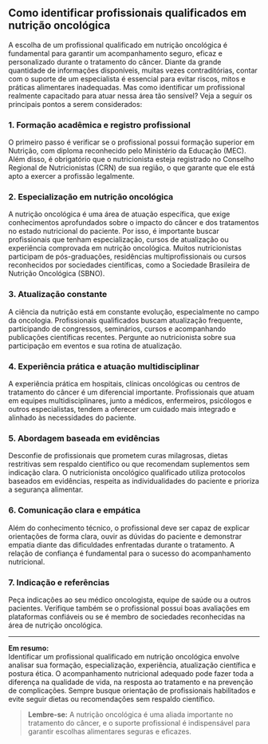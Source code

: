 
## Como identificar profissionais qualificados em nutrição oncológica

A escolha de um profissional qualificado em nutrição oncológica é fundamental para garantir um acompanhamento seguro, eficaz e personalizado durante o tratamento do câncer. Diante da grande quantidade de informações disponíveis, muitas vezes contraditórias, contar com o suporte de um especialista é essencial para evitar riscos, mitos e práticas alimentares inadequadas. Mas como identificar um profissional realmente capacitado para atuar nessa área tão sensível? Veja a seguir os principais pontos a serem considerados:

### 1. Formação acadêmica e registro profissional

O primeiro passo é verificar se o profissional possui formação superior em Nutrição, com diploma reconhecido pelo Ministério da Educação (MEC). Além disso, é obrigatório que o nutricionista esteja registrado no Conselho Regional de Nutricionistas (CRN) de sua região, o que garante que ele está apto a exercer a profissão legalmente.

### 2. Especialização em nutrição oncológica

A nutrição oncológica é uma área de atuação específica, que exige conhecimentos aprofundados sobre o impacto do câncer e dos tratamentos no estado nutricional do paciente. Por isso, é importante buscar profissionais que tenham especialização, cursos de atualização ou experiência comprovada em nutrição oncológica. Muitos nutricionistas participam de pós-graduações, residências multiprofissionais ou cursos reconhecidos por sociedades científicas, como a Sociedade Brasileira de Nutrição Oncológica (SBNO).

### 3. Atualização constante

A ciência da nutrição está em constante evolução, especialmente no campo da oncologia. Profissionais qualificados buscam atualização frequente, participando de congressos, seminários, cursos e acompanhando publicações científicas recentes. Pergunte ao nutricionista sobre sua participação em eventos e sua rotina de atualização.

### 4. Experiência prática e atuação multidisciplinar

A experiência prática em hospitais, clínicas oncológicas ou centros de tratamento do câncer é um diferencial importante. Profissionais que atuam em equipes multidisciplinares, junto a médicos, enfermeiros, psicólogos e outros especialistas, tendem a oferecer um cuidado mais integrado e alinhado às necessidades do paciente.

### 5. Abordagem baseada em evidências

Desconfie de profissionais que prometem curas milagrosas, dietas restritivas sem respaldo científico ou que recomendam suplementos sem indicação clara. O nutricionista oncológico qualificado utiliza protocolos baseados em evidências, respeita as individualidades do paciente e prioriza a segurança alimentar.

### 6. Comunicação clara e empática

Além do conhecimento técnico, o profissional deve ser capaz de explicar orientações de forma clara, ouvir as dúvidas do paciente e demonstrar empatia diante das dificuldades enfrentadas durante o tratamento. A relação de confiança é fundamental para o sucesso do acompanhamento nutricional.

### 7. Indicação e referências

Peça indicações ao seu médico oncologista, equipe de saúde ou a outros pacientes. Verifique também se o profissional possui boas avaliações em plataformas confiáveis ou se é membro de sociedades reconhecidas na área de nutrição oncológica.

---

**Em resumo:**  
Identificar um profissional qualificado em nutrição oncológica envolve analisar sua formação, especialização, experiência, atualização científica e postura ética. O acompanhamento nutricional adequado pode fazer toda a diferença na qualidade de vida, na resposta ao tratamento e na prevenção de complicações. Sempre busque orientação de profissionais habilitados e evite seguir dietas ou recomendações sem respaldo científico.

> **Lembre-se:** A nutrição oncológica é uma aliada importante no tratamento do câncer, e o suporte profissional é indispensável para garantir escolhas alimentares seguras e eficazes.
```
